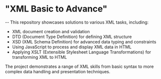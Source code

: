 # "XML Basic to Advance"
--
This repository showcases solutions to various XML tasks, including:

- XML document creation and validation
- DTD (Document Type Definition) for defining XML structure
- XSD (XML Schema Definition) for advanced data typing and constraints
- Using JavaScript to process and display XML data in HTML
- Applying XSLT (Extensible Stylesheet Language Transformations) for transforming XML to HTML

The project demonstrates a range of XML skills from basic syntax to more complex data handling and presentation techniques.
